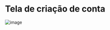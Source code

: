 # Tela de criação de conta

![image](https://user-images.githubusercontent.com/82840116/155402317-2a696b6a-4c71-49be-80cf-2334b986c194.png)
